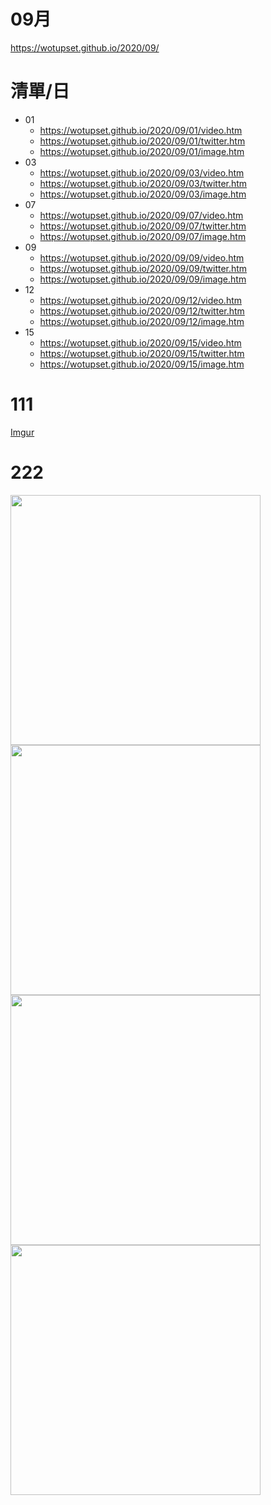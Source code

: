 # 09月
https://wotupset.github.io/2020/09/

# 清單/日
+ 01
  + https://wotupset.github.io/2020/09/01/video.htm 
  + https://wotupset.github.io/2020/09/01/twitter.htm  
  + https://wotupset.github.io/2020/09/01/image.htm
+ 03
  + https://wotupset.github.io/2020/09/03/video.htm 
  + https://wotupset.github.io/2020/09/03/twitter.htm  
  + https://wotupset.github.io/2020/09/03/image.htm
+ 07
  + https://wotupset.github.io/2020/09/07/video.htm
  + https://wotupset.github.io/2020/09/07/twitter.htm
  + https://wotupset.github.io/2020/09/07/image.htm
+ 09
  + https://wotupset.github.io/2020/09/09/video.htm
  + https://wotupset.github.io/2020/09/09/twitter.htm
  + https://wotupset.github.io/2020/09/09/image.htm
+ 12
  + https://wotupset.github.io/2020/09/12/video.htm
  + https://wotupset.github.io/2020/09/12/twitter.htm
  + https://wotupset.github.io/2020/09/12/image.htm
+ 15
  + https://wotupset.github.io/2020/09/15/video.htm
  + https://wotupset.github.io/2020/09/15/twitter.htm
  + https://wotupset.github.io/2020/09/15/image.htm



# 111
[Imgur](https://i.imgur.com/odG87vM.jpg)
# 222
<img src="https://i.imgur.com/UkvHNi5.jpg" width="400" height="auto">
<img src="https://i.imgur.com/q0uLAVn.jpg" width="400" height="auto">
<img src="https://i.imgur.com/Ce4hR8A.jpg" width="400" height="auto">
<img src="https://i.imgur.com/feowhzs.jpg" width="400" height="auto">


